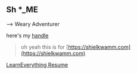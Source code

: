 ## Sh *_ME

--> Weary Adventurer

here's my [handle](./handle.json)

> oh yeah this is for [https://shielkwamm.com](https://shielkwamm.com)

[LearnEverything Resume](https://neobii.github.io/le-resume/)
